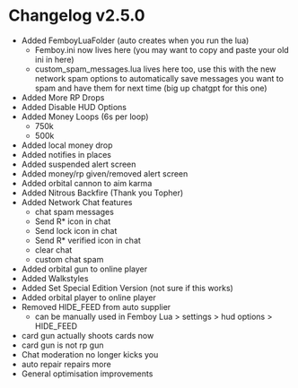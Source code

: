 # Changelog v2.5.0
- Added FemboyLuaFolder (auto creates when you run the lua)
    - Femboy.ini now lives here (you may want to copy and paste your old ini in here)
    - custom_spam_messages.lua lives here too, use this with the new network spam options to automatically save messages you want to spam and have them for next time (big up chatgpt for this one)
- Added More RP Drops
- Added Disable HUD Options
- Added Money Loops (6s per loop)
    - 750k 
    - 500k
- Added local money drop
- Added notifies in places
- Added suspended alert screen
- Added money/rp given/removed alert screen
- Added orbital cannon to aim karma
- Added Nitrous Backfire (Thank you Topher)
- Added Network Chat features
    - chat spam messages
    - Send R* icon in chat
    - Send lock icon in chat
    - Send R* verified icon in chat
    - clear chat
    - custom chat spam
- Added orbital gun to online player
- Added Walkstyles
- Added Set Special Edition Version (not sure if this works)
- Added orbital player to online player
- Removed HIDE_FEED from auto supplier
    - can be manually used in Femboy Lua > settings > hud options > HIDE_FEED
- card gun actually shoots cards now
- card gun is not rp gun
- Chat moderation no longer kicks you
- auto repair repairs more
- General optimisation improvements 
